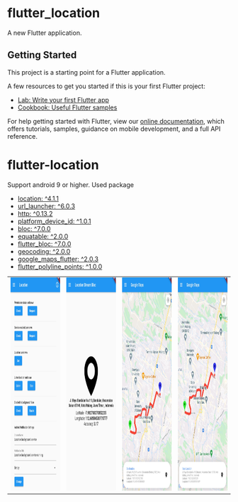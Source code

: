 # flutter_location

A new Flutter application.

## Getting Started

This project is a starting point for a Flutter application.

A few resources to get you started if this is your first Flutter project:

- [Lab: Write your first Flutter app](https://flutter.dev/docs/get-started/codelab)
- [Cookbook: Useful Flutter samples](https://flutter.dev/docs/cookbook)

For help getting started with Flutter, view our
[online documentation](https://flutter.dev/docs), which offers tutorials,
samples, guidance on mobile development, and a full API reference.
# flutter-location
Support android 9 or higher.
Used package
- [location: ^4.1.1](https://pub.dev/packages/location)
- [url_launcher: ^6.0.3](https://pub.dev/packages/url_launcher)
- [http: ^0.13.2](https://pub.dev/packages/http)
- [platform_device_id: ^1.0.1](https://pub.dev/packages/platform_device_id)
- [bloc: ^7.0.0](https://pub.dev/packages/bloc)
- [equatable: ^2.0.0](https://pub.dev/packages/equatable)
- [flutter_bloc: ^7.0.0](https://pub.dev/packages/flutter_bloc)
- [geocoding: ^2.0.0](https://pub.dev/packages/geocoding)
- [google_maps_flutter: ^2.0.3](https://pub.dev/packages/google_maps_flutter)
- [flutter_polyline_points: ^1.0.0](https://pub.dev/packages/flutter_polyline_points)
<table>
   <tr>
    <td><img src="apk/Screenshot_1.jpg" width=270 height=480></td>
    <td><img src="apk/Screenshot_2.jpg" width=270 height=480></td>
    <td><img src="apk/Screenshot_3.jpg" width=270 height=480></td>
    <td><img src="apk/Screenshot_4.jpg" width=270 height=480></td>
  </tr>
 </table>

